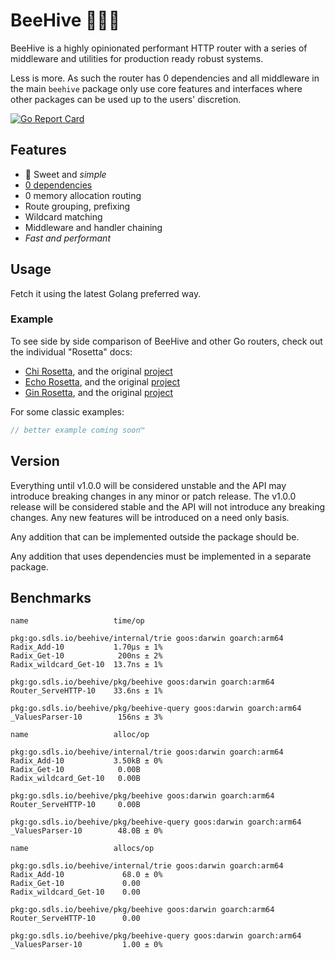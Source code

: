 # BeeHive 🐝🐝🐝

BeeHive is a highly opinionated performant HTTP router with a
series of middleware and utilities for production ready robust systems.

Less is more. As such the router has 0 dependencies and all middleware
in the main `beehive` package only use core features and interfaces where
other packages can be used up to the users' discretion.

[![Go Report Card](https://goreportcard.com/badge/go.sdls.io/beehive)](https://goreportcard.com/report/go.sdls.io/beehive)

## Features

- 🍯 Sweet and _simple_
- [0 dependencies](go.mod)
- 0 memory allocation routing
- Route grouping, prefixing
- Wildcard matching
- Middleware and handler chaining
- _Fast and performant_

## Usage

Fetch it using the latest Golang preferred way.

### Example

To see side by side comparison of BeeHive and other Go routers, check out the individual "Rosetta" docs:
- [Chi Rosetta](docs/rosetta_chi.md), and the original [project](https://github.com/go-chi/chi)
- [Echo Rosetta](docs/rosetta_echo.md), and the original [project](https://github.com/labstack/echo)
- [Gin Rosetta](docs/rosetta_gin.md), and the original [project](https://github.com/gin-gonic/gin)

For some classic examples:

```go
// better example coming soon™
```

## Version

Everything until v1.0.0 will be considered unstable and the API may introduce breaking changes in any minor or patch
release. The v1.0.0 release will be considered stable and the API will not introduce any breaking changes. Any new
features will be introduced on a need only basis.

Any addition that can be implemented outside the package should be.

Any addition that uses dependencies must be implemented in a separate package.


## Benchmarks

```
name                   time/op

pkg:go.sdls.io/beehive/internal/trie goos:darwin goarch:arm64
Radix_Add-10           1.70µs ± 1%
Radix_Get-10            200ns ± 2%
Radix_wildcard_Get-10  13.7ns ± 1%

pkg:go.sdls.io/beehive/pkg/beehive goos:darwin goarch:arm64
Router_ServeHTTP-10    33.6ns ± 1%

pkg:go.sdls.io/beehive/pkg/beehive-query goos:darwin goarch:arm64
_ValuesParser-10        156ns ± 3%
```

```
name                   alloc/op

pkg:go.sdls.io/beehive/internal/trie goos:darwin goarch:arm64
Radix_Add-10           3.50kB ± 0%
Radix_Get-10            0.00B     
Radix_wildcard_Get-10   0.00B
     
pkg:go.sdls.io/beehive/pkg/beehive goos:darwin goarch:arm64
Router_ServeHTTP-10     0.00B
     
pkg:go.sdls.io/beehive/pkg/beehive-query goos:darwin goarch:arm64
_ValuesParser-10        48.0B ± 0%
```

```
name                   allocs/op

pkg:go.sdls.io/beehive/internal/trie goos:darwin goarch:arm64
Radix_Add-10             68.0 ± 0%
Radix_Get-10             0.00     
Radix_wildcard_Get-10    0.00
     
pkg:go.sdls.io/beehive/pkg/beehive goos:darwin goarch:arm64
Router_ServeHTTP-10      0.00
     
pkg:go.sdls.io/beehive/pkg/beehive-query goos:darwin goarch:arm64
_ValuesParser-10         1.00 ± 0%
```
